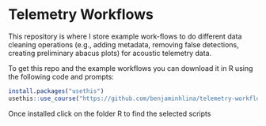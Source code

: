 
<!-- README.md is generated from README.Rmd. Please edit that file -->

# Telemetry Workflows

<!-- badges: start -->
<!-- badges: end -->

This repository is where I store example work-flows to do different data
cleaning operations (e.g., adding metadata, removing false detections,
creating preliminary abacus plots) for acoustic telemetry data.

To get this repo and the example workflows you can download it in R
using the following code and prompts:

``` r
install.packages("usethis")
usethis::use_course("https://github.com/benjaminhlina/telemetry-workflows/archive/refs/heads/master.zip"
```

Once installed click on the folder R to find the selected scripts

